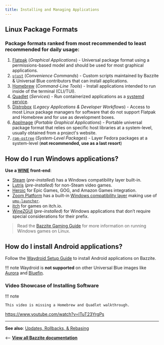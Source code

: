 ```yaml
---
title: Installing and Managing Applications
---
```


<!-- ANCHOR: METADATA -->
<!--{"url_discourse": "https://universal-blue.discourse.group/docs?topic=35", "fetched_at": "2024-09-03 16:43:05.697052+00:00"}-->
<!-- ANCHOR_END: METADATA -->

## Linux Package Formats

### **Package formats ranked from most recommended to least recommended for daily usage**:

1. [Flatpak](./Flatpak.md) (_Graphical Applications_) - Universal package format using a permissions-based model and should be used for most graphical applications.
2. [`ujust`](./ujust.md) (_Convenience Commands_) - Custom scripts maintained by Bazzite & Universal Blue contributors that can install applications.
3. [Homebrew](./Homebrew.md) (_Command-Line Tools_) - Install applications intended to run inside of the terminal (CLI/TUI).
4. [Quadlet](./Quadlet.md)  (_Services_) - Run containerized applications as a [systemd service](https://docs.redhat.com/en/documentation/red_hat_enterprise_linux/7/html/system_administrators_guide/chap-managing_services_with_systemd#sect-Managing_Services_with_systemd-Services).
5. [Distrobox](./Distrobox.md) (_Legacy Applications & Developer Workflows_) - Access to most Linux package managers for software that do not support Flatpak and Homebrew and for use as development boxes.
6. [AppImage](./AppImage.md) (_Portable Graphical Applications_) - Portable universal package format that relies on specific host libraries at a system-level, usually obtained from a project's website.
7. [`rpm-ostree`](./rpm-ostree.md) (_System-Level Packages_) - Layer Fedora packages at a system-level (**not recommended, use as a last resort**)

## How do I run Windows applications?

**Use a [WINE](https://www.winehq.org/) front-end**:

- [Steam](https://store.steampowered.com/) (_pre-installed_) has a Windows compatibility layer built-in.
- [Lutris](https://lutris.net/about) (_pre-installed_) for non-Steam video games.
- [Heroic](https://heroicgameslauncher.com/) for Epic Games, GOG, and Amazon Games integration.
- [Zoom Platform](https://www.zoom-platform.com/) has a built-in [Windows compatibility layer](https://zoom-platform.sh/) making use of [`umu-launcher`](https://github.com/Open-Wine-Components/umu-launcher).
- [itch](https://flathub.org/apps/io.itch.itch) for games on itch.io.
- [WineZGUI](https://github.com/fastrizwaan/WineZGUI) (_pre-installed_) for Windows applications that don’t require special considerations for their prefix.

>Read the [Bazzite Gaming Guide](/Gaming/index.md) for more information on running Windows games on Linux.

## How do I install Android applications?

Follow the [Waydroid Setup Guide](./Waydroid_Setup_Guide.md) to install Android applications on Bazzite.

!!! note
    Waydroid is **not supported** on other Universal Blue images like [Aurora](https://getaurora.dev/) and [Bluefin](https://projectbluefin.io/).

### Video Showcase of Installing Software

!!! note

    This video is missing a Homebrew and Quadlet walkthrough.

https://www.youtube.com/watch?v=ITuT23YrgPs

<hr>

**See also**: [Updates, Rollbacks, & Rebasing](../Installing_and_Managing_Software/Updates_Rollbacks_and_Rebasing/index.md)

<-- [**View all Bazzite documentation**](../index.md)
